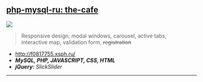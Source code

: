 ## [php-mysql-ru: the-cafe](https://github.com/Peccopa/php-mysql-ru/tree/main)
[<img src="https://peccopa.github.io/php-mysql-ru/the-cafe.gif">](http://f0817755.xsph.ru/)
>Responsive design, modal windows, carousel, active tabs,  
>interactive map, validation form, ~~registration~~
- http://f0817755.xsph.ru/
- ***MySQL, PHP, JAVASCRIPT, CSS, HTML***
- ***jQuery:*** *SlickSlider*
___
